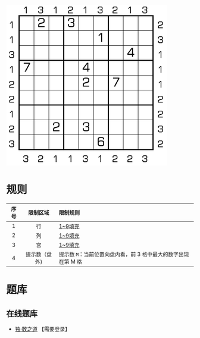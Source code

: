 ![](../../../images/sudoku/边框谁最大.png)

# 规则
| 序号 | 限制区域 | 限制规则 |
| :---: | :---: | :--- |
| 1 | 行 | [1~9填充] |
| 2 | 列 | [1~9填充] |
| 3 | 宫 | [1~9填充] |
| 4 | 提示数（盘外) | 提示数 `M`：当前位置向盘内看，前 3 格中最大的数字出现在第 M 格 |

# 题库

## 在线题库
- [独·数之道](http://www.sudokufans.org.cn/lx/game.index.php?type=bk1) 【需要登录】

[1~9填充]: ../../../rules.md#1to9填充